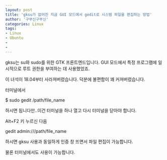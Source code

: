 ```yaml
---
layout: post
title: 'gksu가 없어진 지금 GUI 모드에서 gedit로 시스템 파일을 편집하는 방법'
author: '구부신구부신'
categories: Linux
tags:
- Linux
- Ubuntu
-
- 
---
```



<script> location.href='https://cafe.naver.com/develoid/863355' ; </script>

<p>gksu는 su와 sudo를 위한 GTK 프론트엔드입니다. GUI 모드에서 특정 프로그램에 일시적으로 루트 권한을 부여하는 데 사용했었죠.&nbsp;</p><p>이 녀석이 18.04부터 사라져버렸습니다. 덕분에 불편함이 꽤 커져버렸습니다.&nbsp;</p>터미널에서&nbsp;<p>$ sudo gedit /path/file_name</p><p>하시면 됩니다만..이건 터미널을 하나 열고 다시 터미널을 닫아야 합니다.&nbsp;</p><p>Alt+F2 키 누르신 다음</p><p>gedit admin:///path/file_name</p><p>하시면 gksu 사용과 동일하게 인증 창 뜨면서 파일 편집이 가능합니다.&nbsp;</p><p>물론 터미널에서도 사용이 가능합니다.</p>
